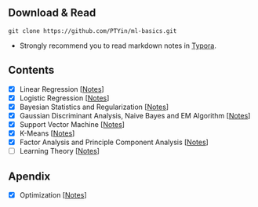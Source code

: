 ## Download & Read
```shell
git clone https://github.com/PTYin/ml-basics.git
```
- Strongly recommend you to read markdown notes in [Typora](https://typora.io/).

## Contents
- [x] Linear Regression [[Notes](Regression.md)]
- [x] Logistic Regression [[Notes](Logistic.md)]
- [x] Bayesian Statistics and Regularization [[Notes](Regularization.md)]
- [x] Gaussian Discriminant Analysis, Naive Bayes and EM Algorithm [[Notes](NaiveBayes.md)]
- [x] Support Vector Machine [[Notes](SVM.md)]
- [x] K-Means [[Notes](KMeans.md)]
- [x] Factor Analysis and Principle Component Analysis [[Notes](PCA.md)]
- [ ] Learning Theory [[Notes]()]

## Apendix

- [x] Optimization [[Notes](Optimization.md)]

